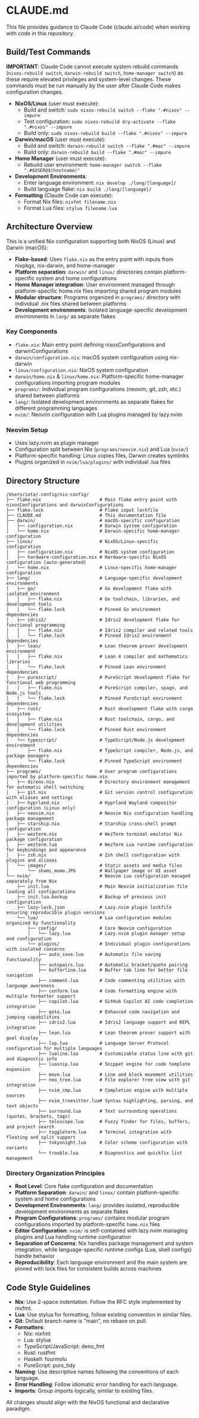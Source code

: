 # CLAUDE.md

This file provides guidance to Claude Code (claude.ai/code) when working with code in this repository.

## Build/Test Commands

**IMPORTANT**: Claude Code cannot execute system rebuild commands (`nixos-rebuild switch`, `darwin-rebuild switch`, `home-manager switch`) as these require elevated privileges and system-level changes. These commands must be run manually by the user after Claude Code makes configuration changes.

- **NixOS/Linux** (user must execute):
  - Build and switch: `sudo nixos-rebuild switch --flake ".#nixos" --impure`
  - Test configuration: `sudo nixos-rebuild dry-activate --flake ".#nixos" --impure`
  - Build only: `sudo nixos-rebuild build --flake ".#nixos" --impure`
- **Darwin/macOS** (user must execute):
  - Build and switch: `darwin-rebuild switch --flake ".#mac" --impure`
  - Build only: `darwin-rebuild build --flake ".#mac" --impure`
- **Home Manager** (user must execute):
  - Rebuild user environment: `home-manager switch --flake ".#$USER@$(hostname)"`
- **Development Environments**:
  - Enter language environment: `nix develop ./lang/[language]/`
  - Build language flake: `nix build ./lang/[language]/`
- **Formatting** (Claude Code can execute):
  - Format Nix files: `nixfmt filename.nix`
  - Format Lua files: `stylua filename.lua`

## Architecture Overview
This is a unified Nix configuration supporting both NixOS (Linux) and Darwin (macOS):

- **Flake-based**: Uses `flake.nix` as the entry point with inputs from nixpkgs, nix-darwin, and home-manager
- **Platform separation**: `darwin/` and `linux/` directories contain platform-specific system and home configurations
- **Home Manager integration**: User environment managed through platform-specific home.nix files importing shared program modules
- **Modular structure**: Programs organized in `programs/` directory with individual .nix files shared between platforms
- **Development environments**: Isolated language-specific development environments in `lang/` as separate flakes

### Key Components
- `flake.nix`: Main entry point defining nixosConfigurations and darwinConfigurations
- `darwin/configuration.nix`: macOS system configuration using nix-darwin
- `linux/configuration.nix`: NixOS system configuration 
- `darwin/home.nix` & `linux/home.nix`: Platform-specific home-manager configurations importing program modules
- `programs/`: Individual program configurations (neovim, git, zsh, etc.) shared between platforms
- `lang/`: Isolated development environments as separate flakes for different programming languages
- `nvim/`: Neovim configuration with Lua plugins managed by lazy.nvim

### Neovim Setup
- Uses lazy.nvim as plugin manager
- Configuration split between Nix (`programs/neovim.nix`) and Lua (`nvim/`)
- Platform-specific handling: Linux copies files, Darwin creates symlinks
- Plugins organized in `nvim/lua/plugins/` with individual .lua files

## Directory Structure

```
/Users/iota/.config/nix-config/
├── flake.nix                      # Main flake entry point with nixosConfigurations and darwinConfigurations
├── flake.lock                     # Flake input lockfile
├── CLAUDE.md                      # This documentation file
├── darwin/                        # macOS-specific configuration
│   ├── configuration.nix          # Darwin system configuration
│   └── home.nix                   # Darwin-specific home-manager configuration
├── linux/                         # NixOS/Linux-specific configuration
│   ├── configuration.nix          # NixOS system configuration
│   ├── hardware-configuration.nix # Hardware-specific NixOS configuration (auto-generated)
│   └── home.nix                   # Linux-specific home-manager configuration
├── lang/                          # Language-specific development environments
│   ├── go/                        # Go development flake with isolated environment
│   │   ├── flake.nix              # Go toolchain, libraries, and development tools
│   │   └── flake.lock             # Pinned Go environment dependencies
│   ├── idris2/                    # Idris2 development flake for functional programming
│   │   ├── flake.nix              # Idris2 compiler and related tools
│   │   └── flake.lock             # Pinned Idris2 environment dependencies
│   ├── lean/                      # Lean theorem prover development environment
│   │   ├── flake.nix              # Lean 4 compiler and mathematics libraries
│   │   └── flake.lock             # Pinned Lean environment dependencies
│   ├── purescript/                # PureScript development flake for functional web programming
│   │   ├── flake.nix              # PureScript compiler, spago, and Node.js tools
│   │   └── flake.lock             # Pinned PureScript environment dependencies
│   ├── rust/                      # Rust development flake with cargo ecosystem
│   │   ├── flake.nix              # Rust toolchain, cargo, and development utilities
│   │   └── flake.lock             # Pinned Rust environment dependencies
│   └── typescript/                # TypeScript/Node.js development environment
│       ├── flake.nix              # TypeScript compiler, Node.js, and package managers
│       └── flake.lock             # Pinned TypeScript environment dependencies
├── programs/                      # User program configurations imported by platform-specific home.nix
│   ├── direnv.nix                 # Directory environment management for automatic shell switching
│   ├── git.nix                    # Git version control configuration with aliases and settings
│   ├── hyprland.nix               # Hyprland Wayland compositor configuration (Linux only)
│   ├── neovim.nix                 # Neovim Nix configuration handling package management
│   ├── starship.nix               # Starship cross-shell prompt configuration
│   ├── wezterm.nix                # WezTerm terminal emulator Nix package configuration
│   ├── wezterm.lua                # WezTerm Lua runtime configuration for keybindings and appearance
│   ├── zsh.nix                    # Zsh shell configuration with plugins and aliases
│   └── images/                    # Static assets and media files
│       └── shami_momo.JPG         # Wallpaper image or UI asset
└── nvim/                          # Neovim Lua configuration managed separately from Nix
    ├── init.lua                   # Main Neovim initialization file loading all configurations
    ├── init.lua.backup            # Backup of previous init configuration
    ├── lazy-lock.json             # Lazy.nvim plugin lockfile ensuring reproducible plugin versions
    └── lua/                       # Lua configuration modules organized by functionality
        ├── config/                # Core Neovim configuration
        │   └── lazy.lua           # Lazy.nvim plugin manager setup and configuration
        └── plugins/               # Individual plugin configurations with isolated concerns
            ├── auto_save.lua      # Automatic file saving functionality
            ├── autopairs.lua      # Automatic bracket/quote pairing
            ├── bufferline.lua     # Buffer tab line for better file navigation
            ├── comment.lua        # Code commenting utilities with language awareness
            ├── conform.lua        # Code formatting engine with multiple formatter support
            ├── copilot.lua        # GitHub Copilot AI code completion integration
            ├── goto.lua           # Enhanced code navigation and jumping capabilities
            ├── idris2.lua         # Idris2 language support and REPL integration
            ├── lean.lua           # Lean theorem prover support with goal display
            ├── lsp.lua            # Language Server Protocol configuration for multiple languages
            ├── lualine.lua        # Customizable status line with git and diagnostic info
            ├── luasnip.lua        # Snippet engine for code template expansion
            ├── move.lua           # Line and block movement utilities
            ├── neo_tree.lua       # File explorer tree view with git integration
            ├── nvim_cmp.lua       # Completion engine with multiple sources
            ├── nvim_treesitter.lua# Syntax highlighting, parsing, and text objects
            ├── surround.lua       # Text surrounding operations (quotes, brackets, tags)
            ├── telescope.lua      # Fuzzy finder for files, buffers, and project search
            ├── toggleterm.lua     # Terminal integration with floating and split support
            ├── tokyonight.lua     # Color scheme configuration with variants
            └── trouble.lua        # Diagnostics and quickfix list management
```

### Directory Organization Principles

- **Root Level**: Core flake configuration and documentation
- **Platform Separation**: `darwin/` and `linux/` contain platform-specific system and home configurations
- **Development Environments**: `lang/` provides isolated, reproducible development environments as separate flakes
- **Program Configurations**: `programs/` contains modular program configurations imported by platform-specific `home.nix` files
- **Editor Configuration**: `nvim/` is self-contained with lazy.nvim managing plugins and Lua handling runtime configuration
- **Separation of Concerns**: Nix handles package management and system integration, while language-specific runtime configs (Lua, shell configs) handle behavior
- **Reproducibility**: Each language environment and the main system are pinned with lock files for consistent builds across machines

## Code Style Guidelines
- **Nix**: Use 2-space indentation. Follow the RFC style implemented by nixfmt.
- **Lua**: Use stylua for formatting, follow existing convention in similar files.
- **Git**: Default branch name is "main", no rebase on pull.
- **Formatters**:
  - Nix: nixfmt
  - Lua: stylua
  - TypeScript/JavaScript: deno_fmt
  - Rust: rustfmt
  - Haskell: fourmolu
  - PureScript: purs_tidy
- **Naming**: Use descriptive names following the conventions of each language.
- **Error Handling**: Follow idiomatic error handling for each language.
- **Imports**: Group imports logically, similar to existing files.

All changes should align with the NixOS functional and declarative paradigm.